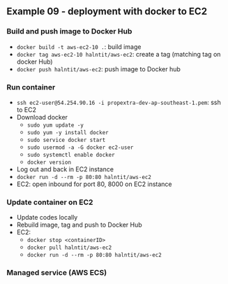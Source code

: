 ## Example 09 - deployment with docker to EC2

### Build and push image to Docker Hub
- `docker build -t aws-ec2-10 .`: build image
- `docker tag aws-ec2-10 halntit/aws-ec2`: create a tag (matching tag on docker Hub)
- `docker push halntit/aws-ec2`: push image to Docker hub

### Run container
- `ssh ec2-user@54.254.90.16 -i propextra-dev-ap-southeast-1.pem`: ssh to EC2
- Download docker
  - `sudo yum update -y`
  - `sudo yum -y install docker`
  - `sudo service docker start`
  - `sudo usermod -a -G docker ec2-user`
  - `sudo systemctl enable docker`
  - `docker version`
- Log out and back in EC2 instance
- `docker run -d --rm -p 80:80 halntit/aws-ec2`
- EC2: open inbound for port 80, 8000 on EC2 instance

### Update container on EC2
- Update codes locally
- Rebuild image, tag and push to Docker Hub
- EC2:
  - `docker stop <containerID>`
  - `docker pull halntit/aws-ec2`
  - `docker run -d --rm -p 80:80 halntit/aws-ec2`

### Managed service (AWS ECS)
